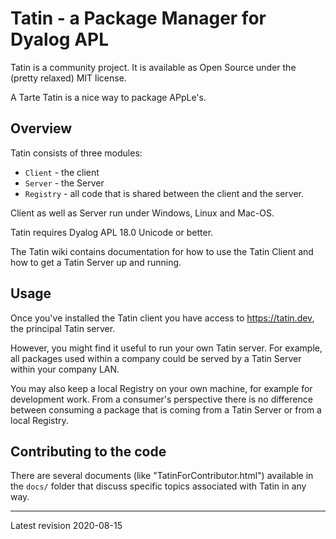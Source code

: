 # Tatin - a Package Manager for Dyalog APL

Tatin is a community project. It is available as Open Source under the (pretty relaxed) MIT license.

A Tarte Tatin is a nice way to package APpLe's.

## Overview

Tatin consists of three modules:

* `Client` - the client
* `Server` - the Server
* `Registry` - all code that is shared between the client and the server.

Client as well as Server run under Windows, Linux and Mac-OS.

Tatin requires Dyalog APL 18.0 Unicode or better.

The Tatin wiki contains documentation for how to use the Tatin Client and how to get a Tatin Server up and running.

## Usage

Once you've installed the Tatin client you have access to <https://tatin.dev>, the principal Tatin server.

However, you might find it useful to run your own Tatin server. For example, all packages used within a company could be served by a Tatin Server within your company LAN.

You may also keep a local Registry on your own machine, for example for development work. From a consumer's perspective there is no difference between consuming a package that is coming from a Tatin Server or from a local Registry.



## Contributing to the code 

There are several documents (like "TatinForContributor.html") available in the `docs/` folder that discuss specific topics associated with Tatin in any way.

-----

Latest revision 2020-08-15
